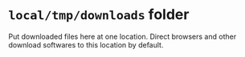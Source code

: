 `local/tmp/downloads` folder
=================================

Put downloaded files here at one location. Direct browsers and other download softwares to this location by default.


